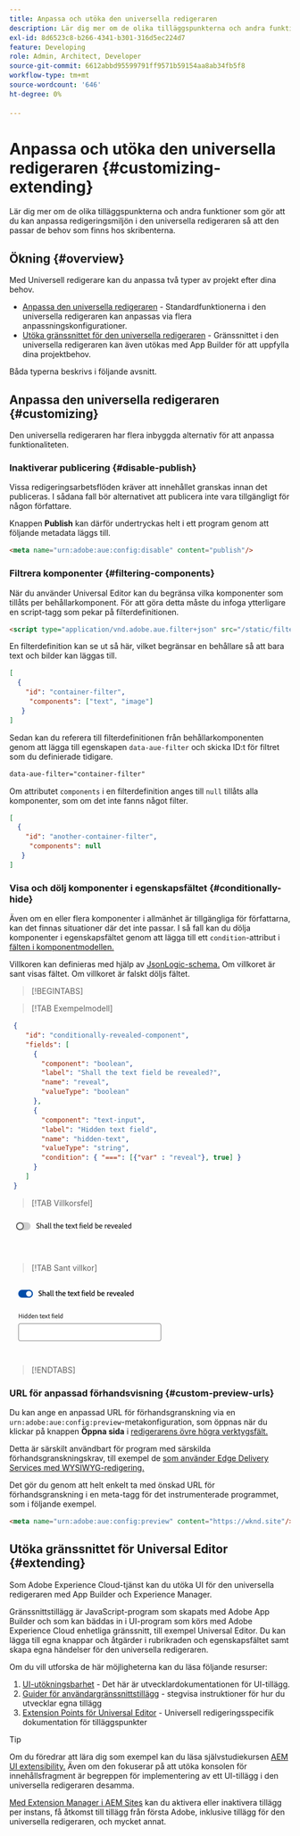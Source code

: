 ```yaml
---
title: Anpassa och utöka den universella redigeraren
description: Lär dig mer om de olika tilläggspunkterna och andra funktioner som gör att du kan anpassa gränssnittet i den universella redigeraren så att det passar de behov som finns hos de som skapar innehållet.
exl-id: 8d6523c8-b266-4341-b301-316d5ec224d7
feature: Developing
role: Admin, Architect, Developer
source-git-commit: 6612abbd95599791ff9571b59154aa8ab34fb5f8
workflow-type: tm+mt
source-wordcount: '646'
ht-degree: 0%

---
```



# Anpassa och utöka den universella redigeraren {#customizing-extending}

Lär dig mer om de olika tilläggspunkterna och andra funktioner som gör att du kan anpassa redigeringsmiljön i den universella redigeraren så att den passar de behov som finns hos skribenterna.

## Ökning {#overview}

Med Universell redigerare kan du anpassa två typer av projekt efter dina behov.

* [Anpassa den universella redigeraren](#customizing) - Standardfunktionerna i den universella redigeraren kan anpassas via flera anpassningskonfigurationer.
* [Utöka gränssnittet för den universella redigeraren](#extending) - Gränssnittet i den universella redigeraren kan även utökas med App Builder för att uppfylla dina projektbehov.

Båda typerna beskrivs i följande avsnitt.

## Anpassa den universella redigeraren {#customizing}

Den universella redigeraren har flera inbyggda alternativ för att anpassa funktionaliteten.

### Inaktiverar publicering {#disable-publish}

Vissa redigeringsarbetsflöden kräver att innehållet granskas innan det publiceras. I sådana fall bör alternativet att publicera inte vara tillgängligt för någon författare.

Knappen **Publish** kan därför undertryckas helt i ett program genom att följande metadata läggs till.

```html
<meta name="urn:adobe:aue:config:disable" content="publish"/>
```

### Filtrera komponenter {#filtering-components}

När du använder Universal Editor kan du begränsa vilka komponenter som tillåts per behållarkomponent. För att göra detta måste du infoga ytterligare en script-tagg som pekar på filterdefinitionen.

```html
<script type="application/vnd.adobe.aue.filter+json" src="/static/filter-definition.json"></script>
```

En filterdefinition kan se ut så här, vilket begränsar en behållare så att bara text och bilder kan läggas till.

```json
[
  {
    "id": "container-filter",
     "components": ["text", "image"]
   }
]
```

Sedan kan du referera till filterdefinitionen från behållarkomponenten genom att lägga till egenskapen `data-aue-filter` och skicka ID:t för filtret som du definierade tidigare.

```html
data-aue-filter="container-filter"
```

Om attributet `components` i en filterdefinition anges till `null` tillåts alla komponenter, som om det inte fanns något filter.

```json
[
  {
    "id": "another-container-filter",
     "components": null
   }
]
```

### Visa och dölj komponenter i egenskapsfältet {#conditionally-hide}

Även om en eller flera komponenter i allmänhet är tillgängliga för författarna, kan det finnas situationer där det inte passar. I så fall kan du dölja komponenter i egenskapsfältet genom att lägga till ett `condition`-attribut i [fälten i komponentmodellen.](/help/implementing/universal-editor/field-types.md#fields)

Villkoren kan definieras med hjälp av [JsonLogic-schema.](https://jsonlogic.com/) Om villkoret är sant visas fältet. Om villkoret är falskt döljs fältet.

>[!BEGINTABS]

>[!TAB Exempelmodell]

```json
 {
    "id": "conditionally-revealed-component",
    "fields": [
      {
        "component": "boolean",
        "label": "Shall the text field be revealed?",
        "name": "reveal",
        "valueType": "boolean"
      },
      {
        "component": "text-input",
        "label": "Hidden text field",
        "name": "hidden-text",
        "valueType": "string",
        "condition": { "===": [{"var" : "reveal"}, true] }
      }
    ]
 }
```

>[!TAB Villkorsfel]

![Dolt textfält](assets/hidden.png)

>[!TAB Sant villkor]

![Visar textfält](assets/shown.png)

>[!ENDTABS]

### URL för anpassad förhandsvisning {#custom-preview-urls}

Du kan ange en anpassad URL för förhandsgranskning via en `urn:adobe:aue:config:preview`-metakonfiguration, som öppnas när du klickar på knappen **Öppna sida** i [redigerarens övre högra verktygsfält.](/help/sites-cloud/authoring/universal-editor/navigation.md#universal-editor-toolbar)

Detta är särskilt användbart för program med särskilda förhandsgranskningskrav, till exempel de [som använder Edge Delivery Services med WYSIWYG-redigering.](/help/edge/wysiwyg-authoring/authoring.md)

Det gör du genom att helt enkelt ta med önskad URL för förhandsgranskning i en meta-tagg för det instrumenterade programmet, som i följande exempel.

```html
<meta name="urn:adobe:aue:config:preview" content="https://wknd.site"/>
```

## Utöka gränssnittet för Universal Editor {#extending}

Som Adobe Experience Cloud-tjänst kan du utöka UI för den universella redigeraren med App Builder och Experience Manager.

Gränssnittstillägg är JavaScript-program som skapats med Adobe App Builder och som kan bäddas in i UI-program som körs med Adobe Experience Cloud enhetliga gränssnitt, till exempel Universal Editor. Du kan lägga till egna knappar och åtgärder i rubrikraden och egenskapsfältet samt skapa egna händelser för den universella redigeraren.

Om du vill utforska de här möjligheterna kan du läsa följande resurser:

1. [UI-utökningsbarhet](https://developer.adobe.com/uix/docs/) - Det här är utvecklardokumentationen för UI-tillägg.
1. [Guider för användargränssnittstillägg](https://developer.adobe.com/uix/docs/guides/) - stegvisa instruktioner för hur du utvecklar egna tillägg
1. [Extension Points för Universal Editor](https://developer.adobe.com/uix/docs/services/aem-universal-editor/) - Universell redigeringsspecifik dokumentation för tilläggspunkter

>[!TIP]
>
>Om du föredrar att lära dig som exempel kan du läsa självstudiekursen [AEM UI extensibility.](https://experienceleague.adobe.com/en/docs/experience-manager-learn/cloud-service/developing/extensibility/ui/overview) Även om den fokuserar på att utöka konsolen för innehållsfragment är begreppen för implementering av ett UI-tillägg i den universella redigeraren desamma.

[Med Extension Manager i AEM Sites](https://developer.adobe.com/uix/docs/extension-manager/) kan du aktivera eller inaktivera tillägg per instans, få åtkomst till tillägg från första Adobe, inklusive tillägg för den universella redigeraren, och mycket annat.
